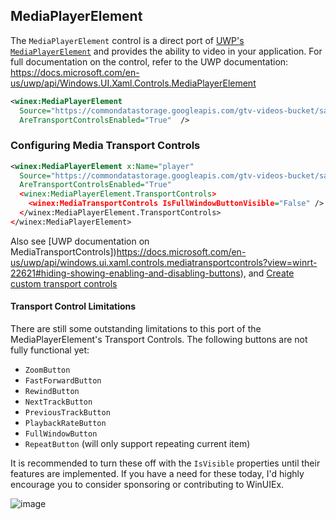 ## MediaPlayerElement

The `MediaPlayerElement` control is a direct port of [UWP's `MediaPlayerElement`](https://docs.microsoft.com/en-us/uwp/api/Windows.UI.Xaml.Controls.MediaPlayerElement?view=winrt-22621) and provides the ability to video in your application.
For full documentation on the control, refer to the UWP documentation: https://docs.microsoft.com/en-us/uwp/api/Windows.UI.Xaml.Controls.MediaPlayerElement

```xml
<winex:MediaPlayerElement
  Source="https://commondatastorage.googleapis.com/gtv-videos-bucket/sample/BigBuckBunny.mp4"
  AreTransportControlsEnabled="True"  />
```


### Configuring Media Transport Controls
```xml
<winex:MediaPlayerElement x:Name="player"
  Source="https://commondatastorage.googleapis.com/gtv-videos-bucket/sample/BigBuckBunny.mp4"
  AreTransportControlsEnabled="True"
  <winex:MediaPlayerElement.TransportControls>
    <winex:MediaTransportControls IsFullWindowButtonVisible="False" />
  </winex:MediaPlayerElement.TransportControls>
</winex:MediaPlayerElement>
```
Also see [UWP documentation on MediaTransportControls])https://docs.microsoft.com/en-us/uwp/api/windows.ui.xaml.controls.mediatransportcontrols?view=winrt-22621#hiding-showing-enabling-and-disabling-buttons),
and [Create custom transport controls](https://docs.microsoft.com/en-us/windows/apps/design/controls/custom-transport-controls)

#### Transport Control Limitations
There are still some outstanding limitations to this port of the MediaPlayerElement's Transport Controls. The following buttons are not fully functional yet:
  - `ZoomButton`
  - `FastForwardButton`
  - `RewindButton`
  - `NextTrackButton`
  - `PreviousTrackButton`
  - `PlaybackRateButton`
  - `FullWindowButton`
  - `RepeatButton` (will only support repeating current item)

It is recommended to turn these off with the `IsVisible` properties until their features are implemented.
If you have a need for these today, I'd highly encourage you to consider sponsoring or contributing to WinUIEx.


![image](https://user-images.githubusercontent.com/1378165/177426047-3467c800-3ea9-4eb6-b67c-51ff466ee786.png)

